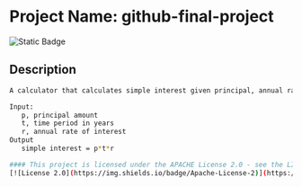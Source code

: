 # Project Name: github-final-project
![Static Badge](https://img.shields.io/badge/Final-Project-yellow)


## Description
```bash
A calculator that calculates simple interest given principal, annual rate of interest and time period in years.

Input:
   p, principal amount
   t, time period in years
   r, annual rate of interest
Output
   simple interest = p*t*r

#### This project is licensed under the APACHE License 2.0 - see the LICENSE.md file for details.
[![License 2.0](https://img.shields.io/badge/Apache-License-2)](https://www.apache.org/licenses/LICENSE-2.0)

